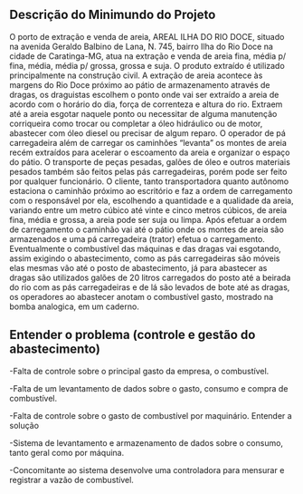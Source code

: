 ## Descrição do Minimundo do Projeto 

O porto de extração e venda de areia, AREAL ILHA DO RIO DOCE, situado na avenida Geraldo Balbino de Lana, N. 745, bairro Ilha do Rio Doce na cidade de Caratinga-MG, atua na extração e venda de areia fina, média p/ fina, média, média p/ grossa, grossa e suja. O produto extraído é utilizado principalmente na construção civil. A extração de areia acontece às margens do Rio Doce próximo ao pátio de armazenamento através de dragas, os draguistas escolhem o ponto onde vai ser extraído a areia de acordo com o horário do dia, força de correnteza e altura do rio. Extraem até a areia esgotar naquele ponto ou necessitar de alguma manutenção corriqueira como trocar ou completar a óleo hidráulico ou de motor, abastecer com óleo diesel ou precisar de algum reparo. O operador de pá carregadeira além de carregar os caminhões “levanta” os montes de areia recém extraídos para acelerar o escoamento da areia e organizar o espaço do pátio. O transporte de peças pesadas, galões de óleo e outros materiais pesados também são feitos pelas pás carregadeiras, porém pode ser feito por qualquer funcionário. O cliente, tanto transportadora quanto autônomo estaciona o caminhão próximo ao escritório e faz a ordem de carregamento com o responsável por ela, escolhendo a quantidade e a qualidade da areia, variando entre um metro cúbico até vinte e cinco metros cúbicos, de areia fina, média e grossa, a areia pode ser suja ou limpa. Após efetuar a ordem de carregamento o caminhão vai até o pátio onde os montes de areia são armazenados e uma pá carregadeira (trator) efetua o carregamento. Eventualmente o combustível das máquinas e das dragas vai esgotando, assim exigindo o abastecimento, como as pás carregadeiras são móveis elas mesmas vão até o posto de abastecimento, já para abastecer as dragas são utilizados galões de 20 litros carregados do posto até a beirada do rio com as pás carregadeiras e de lá são levados de bote até as dragas, os operadores ao abastecer anotam o combustível gasto, mostrado na bomba analogica, em um caderno. 


## Entender o problema (controle e gestão do abastecimento) 

-Falta de controle sobre o principal gasto da empresa, o combustível. 

-Falta de um levantamento de dados sobre o gasto, consumo e compra de combustível. 

-Falta de controle sobre o gasto de combustível por maquinário. 
Entender a solução 

-Sistema de levantamento e armazenamento de dados sobre o consumo, tanto geral como por máquina. 

-Concomitante ao sistema desenvolve uma controladora para mensurar e registrar a vazão de combustível.


